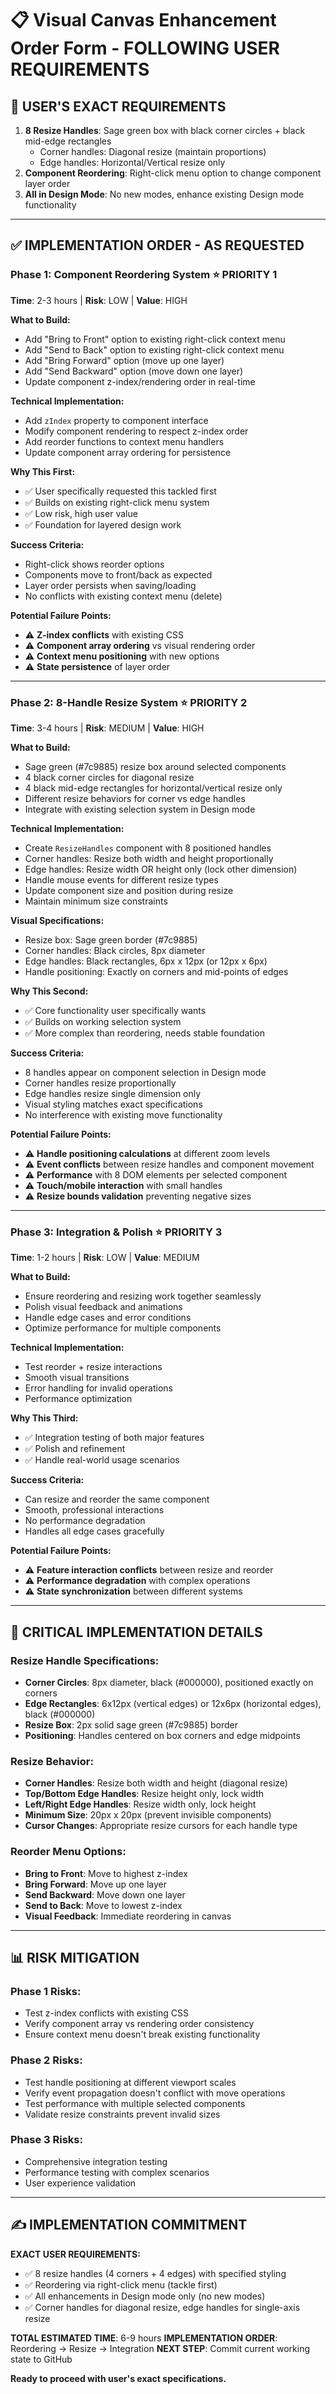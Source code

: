 # 📋 Visual Canvas Enhancement Order Form - FOLLOWING USER REQUIREMENTS

## 🎯 **USER'S EXACT REQUIREMENTS**

1. **8 Resize Handles**: Sage green box with black corner circles + black mid-edge rectangles
   - Corner handles: Diagonal resize (maintain proportions)
   - Edge handles: Horizontal/Vertical resize only
2. **Component Reordering**: Right-click menu option to change component layer order
3. **All in Design Mode**: No new modes, enhance existing Design mode functionality

---

## ✅ **IMPLEMENTATION ORDER - AS REQUESTED**

### **Phase 1: Component Reordering System** ⭐ PRIORITY 1

**Time**: 2-3 hours | **Risk**: LOW | **Value**: HIGH

**What to Build:**

- Add "Bring to Front" option to existing right-click context menu
- Add "Send to Back" option to existing right-click context menu
- Add "Bring Forward" option (move up one layer)
- Add "Send Backward" option (move down one layer)
- Update component z-index/rendering order in real-time

**Technical Implementation:**

- Add `zIndex` property to component interface
- Modify component rendering to respect z-index order
- Add reorder functions to context menu handlers
- Update component array ordering for persistence

**Why This First:**

- ✅ User specifically requested this tackled first
- ✅ Builds on existing right-click menu system
- ✅ Low risk, high user value
- ✅ Foundation for layered design work

**Success Criteria:**

- Right-click shows reorder options
- Components move to front/back as expected
- Layer order persists when saving/loading
- No conflicts with existing context menu (delete)

**Potential Failure Points:**

- ⚠️ **Z-index conflicts** with existing CSS
- ⚠️ **Component array ordering** vs visual rendering order
- ⚠️ **Context menu positioning** with new options
- ⚠️ **State persistence** of layer order

---

### **Phase 2: 8-Handle Resize System** ⭐ PRIORITY 2

**Time**: 3-4 hours | **Risk**: MEDIUM | **Value**: HIGH

**What to Build:**

- Sage green (#7c9885) resize box around selected components
- 4 black corner circles for diagonal resize
- 4 black mid-edge rectangles for horizontal/vertical resize only
- Different resize behaviors for corner vs edge handles
- Integrate with existing selection system in Design mode

**Technical Implementation:**

- Create `ResizeHandles` component with 8 positioned handles
- Corner handles: Resize both width and height proportionally
- Edge handles: Resize width OR height only (lock other dimension)
- Handle mouse events for different resize types
- Update component size and position during resize
- Maintain minimum size constraints

**Visual Specifications:**

- Resize box: Sage green border (#7c9885)
- Corner handles: Black circles, 8px diameter
- Edge handles: Black rectangles, 6px x 12px (or 12px x 6px)
- Handle positioning: Exactly on corners and mid-points of edges

**Why This Second:**

- ✅ Core functionality user specifically wants
- ✅ Builds on working selection system
- ✅ More complex than reordering, needs stable foundation

**Success Criteria:**

- 8 handles appear on component selection in Design mode
- Corner handles resize proportionally
- Edge handles resize single dimension only
- Visual styling matches exact specifications
- No interference with existing move functionality

**Potential Failure Points:**

- ⚠️ **Handle positioning calculations** at different zoom levels
- ⚠️ **Event conflicts** between resize handles and component movement
- ⚠️ **Performance** with 8 DOM elements per selected component
- ⚠️ **Touch/mobile interaction** with small handles
- ⚠️ **Resize bounds validation** preventing negative sizes

---

### **Phase 3: Integration & Polish** ⭐ PRIORITY 3

**Time**: 1-2 hours | **Risk**: LOW | **Value**: MEDIUM

**What to Build:**

- Ensure reordering and resizing work together seamlessly
- Polish visual feedback and animations
- Handle edge cases and error conditions
- Optimize performance for multiple components

**Technical Implementation:**

- Test reorder + resize interactions
- Smooth visual transitions
- Error handling for invalid operations
- Performance optimization

**Why This Third:**

- ✅ Integration testing of both major features
- ✅ Polish and refinement
- ✅ Handle real-world usage scenarios

**Success Criteria:**

- Can resize and reorder the same component
- Smooth, professional interactions
- No performance degradation
- Handles all edge cases gracefully

**Potential Failure Points:**

- ⚠️ **Feature interaction conflicts** between resize and reorder
- ⚠️ **Performance degradation** with complex operations
- ⚠️ **State synchronization** between different systems

---

## 🚨 **CRITICAL IMPLEMENTATION DETAILS**

### **Resize Handle Specifications:**

- **Corner Circles**: 8px diameter, black (#000000), positioned exactly on corners
- **Edge Rectangles**: 6x12px (vertical edges) or 12x6px (horizontal edges), black (#000000)
- **Resize Box**: 2px solid sage green (#7c9885) border
- **Positioning**: Handles centered on box corners and edge midpoints

### **Resize Behavior:**

- **Corner Handles**: Resize both width and height (diagonal resize)
- **Top/Bottom Edge Handles**: Resize height only, lock width
- **Left/Right Edge Handles**: Resize width only, lock height
- **Minimum Size**: 20px x 20px (prevent invisible components)
- **Cursor Changes**: Appropriate resize cursors for each handle type

### **Reorder Menu Options:**

- **Bring to Front**: Move to highest z-index
- **Bring Forward**: Move up one layer
- **Send Backward**: Move down one layer
- **Send to Back**: Move to lowest z-index
- **Visual Feedback**: Immediate reordering in canvas

---

## 📊 **RISK MITIGATION**

### **Phase 1 Risks:**

- Test z-index conflicts with existing CSS
- Verify component array vs rendering order consistency
- Ensure context menu doesn't break existing functionality

### **Phase 2 Risks:**

- Test handle positioning at different viewport scales
- Verify event propagation doesn't conflict with move operations
- Test performance with multiple selected components
- Validate resize constraints prevent invalid sizes

### **Phase 3 Risks:**

- Comprehensive integration testing
- Performance testing with complex scenarios
- User experience validation

---

## ✍️ **IMPLEMENTATION COMMITMENT**

**EXACT USER REQUIREMENTS:**

- ✅ 8 resize handles (4 corners + 4 edges) with specified styling
- ✅ Reordering via right-click menu (tackle first)
- ✅ All enhancements in Design mode only (no new modes)
- ✅ Corner handles for diagonal resize, edge handles for single-axis resize

**TOTAL ESTIMATED TIME**: 6-9 hours
**IMPLEMENTATION ORDER**: Reordering → Resize → Integration
**NEXT STEP**: Commit current working state to GitHub

**Ready to proceed with user's exact specifications.**
